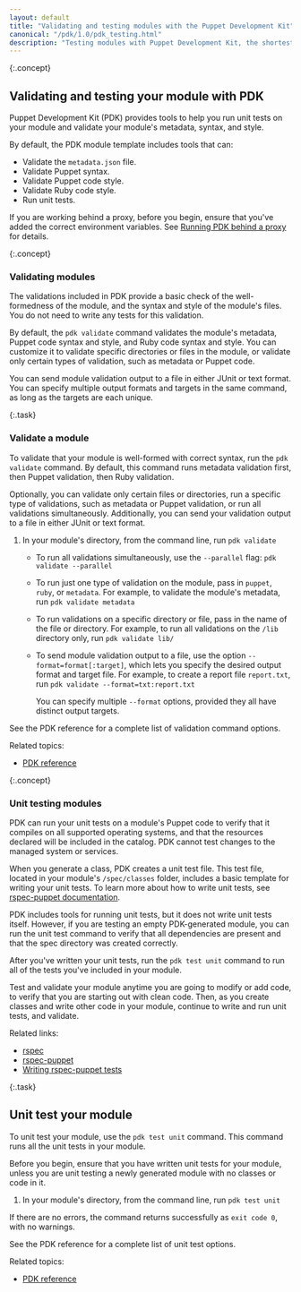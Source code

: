 ```yaml
---
layout: default
title: "Validating and testing modules with the Puppet Development Kit"
canonical: "/pdk/1.0/pdk_testing.html"
description: "Testing modules with Puppet Development Kit, the shortest path to developing better Puppet code."
---
```


{:.concept}
## Validating and testing your module with PDK

Puppet Development Kit (PDK) provides tools to help you run unit tests on your module and validate your module's metadata, syntax, and style.

By default, the PDK module template includes tools that can:

* Validate the `metadata.json` file.
* Validate Puppet syntax.
* Validate Puppet code style.
* Validate Ruby code style.
* Run unit tests.

If you are working behind a proxy, before you begin, ensure that you've added the correct environment variables. See [Running PDK behind a proxy](./pdk_install.html#running-pdk-behind-a-proxy) for details.

{:.concept}
### Validating modules

The validations included in PDK provide a basic check of the well-formedness of the module, and the syntax and style of the module's files. You do not need to write any tests for this validation.

By default, the `pdk validate` command validates the module's metadata, Puppet code syntax and style, and Ruby code syntax and style. You can customize it to validate specific directories or files in the module, or validate only certain types of validation, such as metadata or Puppet code.

You can send module validation output to a file in either JUnit or text format. You can specify multiple output formats and targets in the same command, as long as the targets are each unique.

{:.task}
### Validate a module

To validate that your module is well-formed with correct syntax, run the `pdk validate` command. By default, this command runs metadata validation first, then Puppet validation, then Ruby validation. 

Optionally, you can validate only certain files or directories, run a specific type of validations, such as metadata or Puppet validation, or run all validations simultaneously. Additionally, you can send your validation output to a file in either JUnit or text format.

1. In your module's directory, from the command line, run `pdk validate`

   * To run all validations simultaneously, use the `--parallel` flag: `pdk validate --parallel`

   * To run just one type of validation on the module, pass in `puppet`, `ruby`, or `metadata`. For example, to validate the module's metadata, run `pdk validate metadata`
   
   * To run validations on a specific directory or file, pass in the name of the file or directory. For example, to run all validations on the `/lib` directory only, run `pdk validate lib/`

   * To send module validation output to a file, use the option `--format=format[:target]`, which lets you specify the desired output format and target file. For example, to create a report file `report.txt`, run `pdk validate --format=txt:report.txt`

     You can specify multiple `--format` options, provided they all have distinct output targets.

See the PDK reference for a complete list of validation command options.

Related topics:

* [PDK reference](./pdk_reference)

{:.concept}
### Unit testing modules

PDK can run your unit tests on a module's Puppet code to verify that it compiles on all supported operating systems, and that the resources declared will be included in the catalog. PDK cannot test changes to the managed system or services.

When you generate a class, PDK creates a unit test file. This test file, located in your module's `/spec/classes` folder, includes a basic template for writing your unit tests. To learn more about how to write unit tests, see [rspec-puppet documentation](http://rspec-puppet.com/tutorial/).

PDK includes tools for running unit tests, but it does not write unit tests itself. However, if you are testing an empty PDK-generated module, you can run the unit test command to verify that all dependencies are present and that the spec directory was created correctly. 

After you've written your unit tests, run the `pdk test unit` command to run all of the tests you've included in your module.

Test and validate your module anytime you are going to modify or add code, to verify that you are starting out with clean code. Then, as you create classes and write other code in your module, continue to write and run unit tests, and validate.

Related links:

* [rspec](http://rspec.info/)
* [rspec-puppet](https://github.com/rodjek/rspec-puppet/)
* [Writing rspec-puppet tests](http://rspec-puppet.com/tutorial/)


{:.task}
## Unit test your module

To unit test your module, use the `pdk test unit` command. This command runs all the unit tests in your module.

Before you begin, ensure that you have written unit tests for your module, unless you are unit testing a newly generated module with no classes or code in it.

1. In your module's directory, from the command line, run `pdk test unit`

If there are no errors, the command returns successfully as `exit code 0`, with no warnings.

See the PDK reference for a complete list of unit test options.

Related topics:

* [PDK reference](./pdk_reference)


